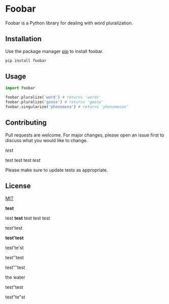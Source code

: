# Foobar

Foobar is a Python library for dealing with word pluralization.

## Installation

Use the package manager [pip](https://pip.pypa.io/en/stable/) to install foobar.

```bash
pip install foobar
```

## Usage

```python
import foobar

foobar.pluralize('word') # returns 'words'
foobar.pluralize('goose') # returns 'geese'
foobar.singularize('phenomena') # returns 'phenomenon'
```

## Contributing
Pull requests are welcome. For major changes, please open an issue first to discuss what you would like to change.

*test*

test test test *test*

Please make sure to update tests as appropriate.

## License
[MIT](https://choosealicense.com/licenses/mit/)

**test**

test **test** test test test

test'test

**test'test**

test'te'st

test''test

test'''test

the water

test"test

test"te"st
